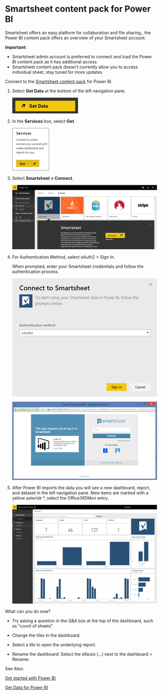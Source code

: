 ﻿<properties 
   pageTitle="Smartsheet content pack for Power BI"
   description="Smartsheet content pack for Power BI"
   services="powerbi" 
   documentationCenter="" 
   authors="tpalmer" 
   manager="mblythe" 
   editor=""
   tags=""/>
 
<tags
   ms.service="powerbi"
   ms.devlang="NA"
   ms.topic="article"
   ms.tgt_pltfrm="NA"
   ms.workload="powerbi"
   ms.date="09/28/2015"
   ms.author="maggies"/>
# Smartsheet content pack for Power BI

Smartsheet offers an easy platform for collaboration and file sharing., the Power BI content pack offers an overview of your Smartsheet account.

**Important:**

-   Smartsheet admin account is preferred to connect and load the Power BI content pack as it has additional access
-   Smartsheet content pack doesn't currently allow you to access individual sheet, stay tuned for more updates


Connect to the [Smartsheet content pack](https://app.powerbi.com/groups/me/getdata/services/smartsheet) for Power BI.



1.  Select **Get Data** at the bottom of the left navigation pane.

	![](media/powerbi-content-pack-smartsheet/PBI_GetData.png)

2.  In the **Services** box, select **Get**.

	![](media/powerbi-content-pack-smartsheet/PBI_GetServices.png) 

3.  Select **Smartsheet \> Connect**.

	![](media/powerbi-content-pack-smartsheet/connect.png)

4.  For Authentication Method, select oAuth2 \> Sign In.

	When prompted, enter your Smartsheet credentials and follow the authentication process.

	![](media/powerbi-content-pack-smartsheet/creds.png)
    
    ![](media/powerbi-content-pack-smartsheet/creds2.png)

6.  After Power BI imports the data you will see a new dashboard, report, and dataset in the left navigation pane. New items are marked with a yellow asterisk \*, select the Office365Mon entry.

	![](media/powerbi-content-pack-smartsheet/dashboard.png)



What can you do now?

-   Try asking a question in the Q&A box at the top of the dashboard, such as "count of sheets"

-   Change the tiles in the dashboard.

-   Select a tile to open the underlying report.

-   Rename the dashboard: Select the ellipsis (…) next to the dashboard \> Rename.




See Also:


[Get started with Power BI](powerbi-service-get-started.md)

[Get Data for Power BI](powerbi-service-get-data.md)

